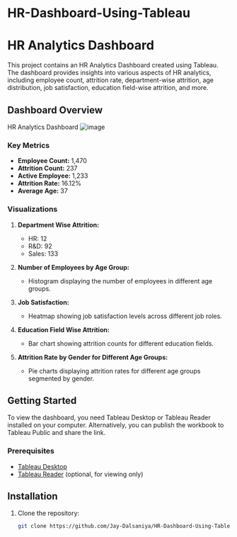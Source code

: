 # HR-Dashboard-Using-Tableau



# HR Analytics Dashboard

This project contains an HR Analytics Dashboard created using Tableau. The dashboard provides insights into various aspects of HR analytics, including employee count, attrition rate, department-wise attrition, age distribution, job satisfaction, education field-wise attrition, and more.

## Dashboard Overview

HR Analytics Dashboard
![image](https://github.com/Jay-Dalsaniya/HR-Dashboard-Using-Tableau/assets/168808927/022d5286-e00d-442f-8fea-cb20a0c4d1ab)


### Key Metrics

- **Employee Count:** 1,470
- **Attrition Count:** 237
- **Active Employee:** 1,233
- **Attrition Rate:** 16.12%
- **Average Age:** 37

### Visualizations

1. **Department Wise Attrition:** 
   - HR: 12
   - R&D: 92
   - Sales: 133

2. **Number of Employees by Age Group:** 
   - Histogram displaying the number of employees in different age groups.

3. **Job Satisfaction:** 
   - Heatmap showing job satisfaction levels across different job roles.

4. **Education Field Wise Attrition:** 
   - Bar chart showing attrition counts for different education fields.

5. **Attrition Rate by Gender for Different Age Groups:** 
   - Pie charts displaying attrition rates for different age groups segmented by gender.

## Getting Started

To view the dashboard, you need Tableau Desktop or Tableau Reader installed on your computer. Alternatively, you can publish the workbook to Tableau Public and share the link.

### Prerequisites

- [Tableau Desktop](https://www.tableau.com/products/desktop)
- [Tableau Reader](https://www.tableau.com/products/reader) (optional, for viewing only)

## Installation

1. Clone the repository:
   ```bash
   git clone https://github.com/Jay-Dalsaniya/HR-Dashboard-Using-Tableau.git

